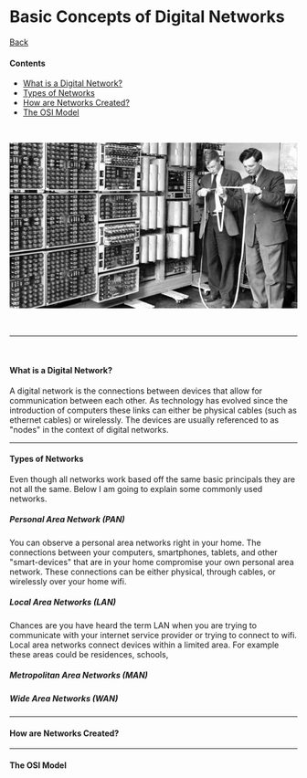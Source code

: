 # <a name="top"> Basic Concepts of Digital Networks

[Back](README.md)

#### Contents
* [What is a Digital Network?](#what)
* [Types of Networks](#types)
* [How are Networks Created?](#how)
* [The OSI Model](#osi)

<br>

<p align="center"><img src="old_comp2.jpg" height="" width=""></p>

<br>

---

<br>

#### <a name="what"> What is a Digital Network?
A digital network is the connections between devices that allow for communication between each other. As technology has evolved since the introduction of computers these links can either be physical cables (such as ethernet cables) or wirelessly. The devices are usually referenced to as "nodes" in the context of digital networks.

---

#### <a name="types"> Types of Networks
Even though all networks work based off the same basic principals they are not all the same. Below I am going to explain some commonly used networks.

##### Personal Area Network (PAN)
You can observe a personal area networks right in your home. The connections between your computers, smartphones, tablets, and other "smart-devices" that are in your home compromise your own personal area network. These connections can be either physical, through cables, or wirelessly over your home wifi.

##### Local Area Networks (LAN)
Chances are you have heard the term LAN when you are trying to communicate with your internet service provider or trying to connect to wifi. Local area networks connect devices within a limited area. For example these areas could be residences, schools,

##### Metropolitan Area Networks (MAN)


##### Wide Area Networks (WAN)


---

#### <a name="how"> How are Networks Created?


---

#### <a name="osi"> The OSI Model
